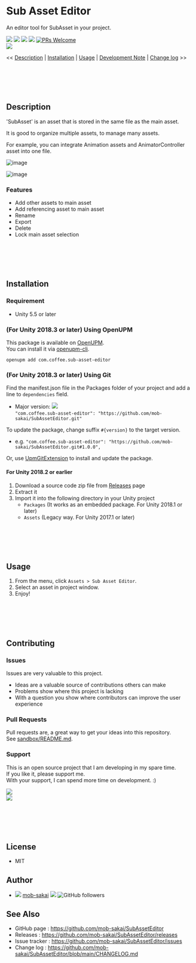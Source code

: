 Sub Asset Editor
===

An editor tool for SubAsset in your project.

[![](https://img.shields.io/npm/v/com.coffee.sub-asset-editor?label=openupm&registry_uri=https://package.openupm.com)](https://openupm.com/packages/com.coffee.sub-asset-editor/)
[![](https://img.shields.io/github/v/release/mob-sakai/SubAssetEditor?include_prereleases)](https://github.com/mob-sakai/SubAssetEditor/releases)
[![](https://img.shields.io/github/release-date/mob-sakai/SubAssetEditor.svg)](https://github.com/mob-sakai/SubAssetEditor/releases)  [![](https://img.shields.io/github/license/mob-sakai/SubAssetEditor.svg)](https://github.com/mob-sakai/SubAssetEditor/blob/main/LICENSE)
[![PRs Welcome](https://img.shields.io/badge/PRs-welcome-orange.svg)](http://makeapullrequest.com)  
![](https://img.shields.io/badge/Unity%205.5+-supported-blue.svg)  

<< [Description](#Description) | [Installation](#installation) | [Usage](#usage) | [Development Note](#development-note) | [Change log](https://github.com/mob-sakai/SubAssetEditor/blob/main/CHANGELOG.md) >>



<br><br><br><br>

## Description

'SubAsset' is an asset that is stored in the same file as the main asset.

It is good to organize multiple assets, to manage many assets.

For example, you can integrate Animation assets and AnimatorController asset into one file.

![image](https://user-images.githubusercontent.com/12690315/30265492-32755304-9717-11e7-8bca-f7a472a56be8.png)

![image](https://user-images.githubusercontent.com/12690315/45538310-af67ca80-b841-11e8-8dd3-46012d018891.png)


### Features

* Add other assets to main asset
* Add referencing asset to main asset
* Rename
* Export
* Delete
* Lock main asset selection



<br><br><br><br>

## Installation

### Requirement

* Unity 5.5 or later

### (For Unity 2018.3 or later) Using OpenUPM

This package is available on [OpenUPM](https://openupm.com).  
You can install it via [openupm-cli](https://github.com/openupm/openupm-cli).
```
openupm add com.coffee.sub-asset-editor
```

### (For Unity 2018.3 or later) Using Git

Find the manifest.json file in the Packages folder of your project and add a line to `dependencies` field.

* Major version: ![](https://img.shields.io/github/v/release/mob-sakai/SubAssetEditor)  
`"com.coffee.sub-asset-editor": "https://github.com/mob-sakai/SubAssetEditor.git"`

To update the package, change suffix `#{version}` to the target version.

* e.g. `"com.coffee.sub-asset-editor": "https://github.com/mob-sakai/SubAssetEditor.git#1.0.0",`

Or, use [UpmGitExtension](https://github.com/mob-sakai/UpmGitExtension) to install and update the package.

#### For Unity 2018.2 or earlier

1. Download a source code zip file from [Releases](https://github.com/mob-sakai/SubAssetEditor/releases) page
2. Extract it
3. Import it into the following directory in your Unity project
   - `Packages` (It works as an embedded package. For Unity 2018.1 or later)
   - `Assets` (Legacy way. For Unity 2017.1 or later)



<br><br><br><br>

## Usage

1. From the menu, click `Assets > Sub Asset Editor`.
2. Select an asset in project window.
3. Enjoy!



<br><br><br><br>

## Contributing

### Issues

Issues are very valuable to this project.

- Ideas are a valuable source of contributions others can make
- Problems show where this project is lacking
- With a question you show where contributors can improve the user experience

### Pull Requests

Pull requests are, a great way to get your ideas into this repository.  
See [sandbox/README.md](https://github.com/mob-sakai/SubAssetEditor/blob/sandbox/README.md).

### Support

This is an open source project that I am developing in my spare time.  
If you like it, please support me.  
With your support, I can spend more time on development. :)

[![](https://user-images.githubusercontent.com/12690315/50731629-3b18b480-11ad-11e9-8fad-4b13f27969c1.png)](https://www.patreon.com/join/mob_sakai?)  
[![](https://user-images.githubusercontent.com/12690315/66942881-03686280-f085-11e9-9586-fc0b6011029f.png)](https://github.com/users/mob-sakai/sponsorship)



<br><br><br><br>

## License

* MIT



## Author

* ![](https://user-images.githubusercontent.com/12690315/96986908-434a0b80-155d-11eb-8275-85138ab90afa.png) [mob-sakai](https://github.com/mob-sakai) [![](https://img.shields.io/twitter/follow/mob_sakai.svg?label=Follow&style=social)](https://twitter.com/intent/follow?screen_name=mob_sakai) ![GitHub followers](https://img.shields.io/github/followers/mob-sakai?style=social)



## See Also

* GitHub page : https://github.com/mob-sakai/SubAssetEditor
* Releases : https://github.com/mob-sakai/SubAssetEditor/releases
* Issue tracker : https://github.com/mob-sakai/SubAssetEditor/issues
* Change log : https://github.com/mob-sakai/SubAssetEditor/blob/main/CHANGELOG.md
